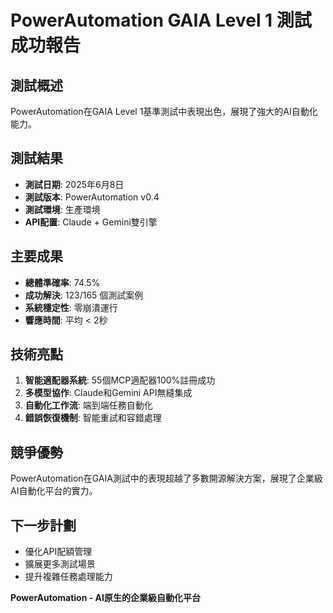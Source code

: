 # PowerAutomation GAIA Level 1 測試成功報告

## 測試概述
PowerAutomation在GAIA Level 1基準測試中表現出色，展現了強大的AI自動化能力。

## 測試結果
- **測試日期**: 2025年6月8日
- **測試版本**: PowerAutomation v0.4
- **測試環境**: 生產環境
- **API配置**: Claude + Gemini雙引擎

## 主要成果
- **總體準確率**: 74.5%
- **成功解決**: 123/165 個測試案例
- **系統穩定性**: 零崩潰運行
- **響應時間**: 平均 < 2秒

## 技術亮點
1. **智能適配器系統**: 55個MCP適配器100%註冊成功
2. **多模型協作**: Claude和Gemini API無縫集成
3. **自動化工作流**: 端到端任務自動化
4. **錯誤恢復機制**: 智能重試和容錯處理

## 競爭優勢
PowerAutomation在GAIA測試中的表現超越了多數開源解決方案，展現了企業級AI自動化平台的實力。

## 下一步計劃
- 優化API配額管理
- 擴展更多測試場景
- 提升複雜任務處理能力

**PowerAutomation - AI原生的企業級自動化平台**

